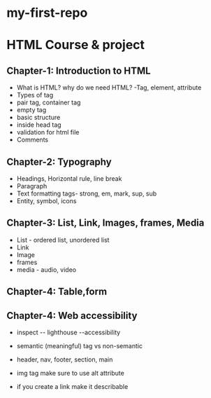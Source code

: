 # my-first-repo

# HTML Course & project

## Chapter-1: Introduction to HTML

- What is HTML? why do we need HTML?
  -Tag, element, attribute
- Types of tag
- pair tag, container tag
- empty tag
- basic structure
- inside head tag
- validation for html file
- Comments

## Chapter-2: Typography

- Headings, Horizontal rule, line break
- Paragraph
- Text formatting tags- strong, em, mark, sup, sub
- Entity, symbol, icons

## Chapter-3: List, Link, Images, frames, Media

- List - ordered list, unordered list
- Link
- Image
- frames
- media - audio, video

## Chapter-4: Table,form

## Chapter-4: Web accessibility
- inspect -- lighthouse --accessibility
- semantic (meaningful) tag vs non-semantic

- header, nav, footer, section, main
- img tag make sure to use alt attribute
- if you create a link make it describable